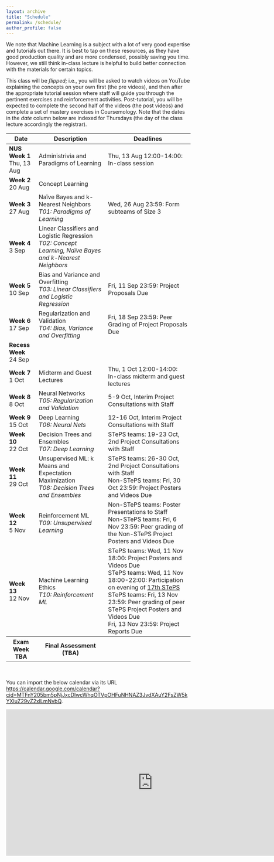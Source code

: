 ```yaml
---
layout: archive
title: "Schedule"
permalink: /schedule/
author_profile: false
---
```


We note that Machine Learning is a subject with a lot of very good expertise and tutorials out there. It is best to tap on these resources, as they have good production quality and are more condensed, possibly saving you time. However, we still think in-class lecture is helpful to build better connection with the materials for certain topics.

This class will be _flipped_; i.e., you will be asked to watch videos on YouTube explaining the concepts on your own first (the pre videos), and then after the appropriate tutorial session where staff will guide you through the pertinent exercises and reinforcement activities. Post-tutorial, you will be expected to complete the second half of the videos (the post videos) and complete a set of mastery exercises in Coursemology.  Note that the dates in the _date_ column below are indexed for Thursdays (the day of the class lecture accordingly the registrar).

<!--- For those who find the pace of the videos too fast or needing a bit more time to digest the materials, we will offer an in-class help session during the lecture slot (i.e., Thursdays 12:00-14:00) on the remaining weeks (Weeks 2-6 and 8-12). This is completely optional (not counting against your workload), and we will not be introducing any material for the help sessions. It is just voluntary help from all of us on the staff. -->


<table class="table table-striped">
<thead class="thead-inverse"><tr><th>Date</th><th>Description</th><th>Deadlines</th></tr></thead>
<tbody>
<tr>
  <td><b>NUS Week 1</b><br />Thu, 13 Aug
  </td>
  <td>Administrivia and Paradigms of Learning</td>
  <td>Thu, 13 Aug 12:00-14:00: In-class session
  </td>
</tr>
<tr>
  <td><b>Week 2</b><br />20 Aug
  </td>
  <td>Concept Learning
  </td>
  <td>
  </td>
</tr>
<tr>
  <td><b>Week 3</b><br />27 Aug
  </td>
  <td>Naïve Bayes and k-Nearest Neighbors
  <em><br />T01: Paradigms of Learning</em>
  </td>
  <td>Wed, 26 Aug 23:59: Form subteams of Size 3
  </td>
</tr>
<tr>
  <td><b>Week 4</b><br />3 Sep
  </td>
  <td>Linear Classifiers and Logistic Regression
  <br /><em>T02: Concept Learning, Naïve Bayes and k-Nearest Neighbors</em>
  </td>
  <td>
  </td>
</tr>
<tr>
  <td><b>Week 5</b><br />10 Sep
  </td>
  <td>Bias and Variance and Overfitting
  <br />
  <em>T03: Linear Classifiers and Logistic Regression</em>
  </td>
  <td>Fri, 11 Sep 23:59: Project Proposals Due
  <br />
  </td>
</tr>
<tr>
  <td><b>Week 6</b><br />17 Sep
  </td>
  <td>Regularization and Validation
  <br /><em>T04: Bias, Variance and Overfitting</em>
  </td>
  <td>Fri, 18 Sep 23:59: Peer Grading of Project Proposals Due
  </td>
</tr>
<tr>
  <td><b>Recess Week</b><br />24 Sep
  </td>
  <td>
  </td>
  <td>
  </td>
</tr>
<tr>
  <td><b>Week 7</b><br />1 Oct
  </td>
  <td>Midterm and Guest Lectures
  </td>
  <td>Thu, 1 Oct 12:00-14:00: In-class midterm and guest lectures
  </td>
</tr>
<tr>
  <td><b>Week 8</b><br />8 Oct
  </td>
  <td>Neural Networks
  <br /><em>T05: Regularization and Validation</em>
  </td>
  <td>5-9 Oct, Interim Project Consultations with Staff
  </td>
</tr>
<tr>
  <td><b>Week 9</b><br />15 Oct
  </td>
  <td>Deep Learning
  <br /><em>T06: Neural Nets</em>
  </td>
  <td>12-16 Oct, Interim Project Consultations with Staff
  </td>
</tr>
<tr>
  <td><b>Week 10</b><br />22 Oct
  </td>
  <td>Decision Trees and Ensembles
  <br /><em>T07: Deep Learning</em>
  </td>
  <td>STePS teams: 19-23 Oct, 2nd Project Consultations with Staff
  </td>
</tr>
<tr>
  <td><b>Week 11</b><br />29 Oct
  </td>
  <td>Unsupervised ML: k Means and Expectation Maximization
  <br /><em>T08: Decision Trees and Ensembles</em>
  </td>
  <td>STePS teams: 26-30 Oct, 2nd Project Consultations with Staff
  <br />Non-STePS teams: Fri, 30 Oct 23:59: Project Posters and Videos Due
  </td>
</tr>
<tr>
  <td><b>Week 12</b><br />5 Nov
  </td>
  <td>Reinforcement ML
  <br /><em>T09: Unsupervised Learning</em>
  </td>
  <td>Non-STePS teams: Poster Presentations to Staff
  <br />Non-STePS teams: Fri, 6 Nov 23:59: Peer grading of the Non-STePS Project Posters and Videos Due
  </td>
</tr>
<tr>
  <td><b>Week 13</b><br />12 Nov
  </td>
  <td>Machine Learning Ethics
  <br /><em>T10: Reinforcement ML</em>
  </td>
  <td>STePS teams: Wed, 11 Nov 18:00: Project Posters and Videos Due
    <br />STePS teams: Wed, 11 Nov 18:00-22:00: Participation on evening of <a href="http://isteps.comp.nus.edu.sg/event/17th-steps/module/CS3244">17th STePS</a>
    <br />STePS teams: Fri, 13 Nov 23:59: Peer grading of peer STePS Project Posters and Videos Due
    <br />Fri, 13 Nov 23:59: Project Reports Due
  </td>
</tr>
<tr>
  <th><b>Exam Week</b><br />TBA
  </th>
  <th>Final Assessment (TBA)
  </th>
  <th>
  </th>
</tr>
</tbody></table>

<p><br /></p>

<p>You can import the below calendar via its URL <a href="https://calendar.google.com/calendar?cid=MTFnY205bm5pNjJxcDIwcWhqOTVpOHFuNHNAZ3JvdXAuY2FsZW5kYXIuZ29vZ2xlLmNvbQ">https://calendar.google.com/calendar?cid=MTFnY205bm5pNjJxcDIwcWhqOTVpOHFuNHNAZ3JvdXAuY2FsZW5kYXIuZ29vZ2xlLmNvbQ</a>.</p>

<center><iframe align="middle" src="https://calendar.google.com/calendar/embed?height=400&amp;wkst=1&amp;bgcolor=%23ffffff&amp;ctz=Asia%2FSingapore&amp;src=MTFnY205bm5pNjJxcDIwcWhqOTVpOHFuNHNAZ3JvdXAuY2FsZW5kYXIuZ29vZ2xlLmNvbQ&amp;color=%230B8043&amp;showCalendars=0&amp;showTz=0&amp;mode=AGENDA" style="border-width:0" width="800" height="400" frameborder="0" scrolling="no"></iframe></center>
